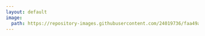 ```yaml
---
layout: default
image:
  path: https://repository-images.githubusercontent.com/24019736/faa49a00-65ec-11ea-8fae-da9b8ce0e7d1
---
```


<html>
<body onload="setup();">
  <script src="https://gist.github.com/Recoskie/de34fad9c803c670795ba85d721008c8.js"></script>
  <style type="text/css">
    <!--
    .gist-data { background-color: inherit !important; }
    .cmd:target
    {
      display: block;
      height: 4rem; margin-top: -4rem;
      visibility: hidden;
    }
    -->
  </style>
  <script>
    function setup()
    {
      var n = document.getElementsByTagName("h1"), o = "<h1>Indexed contents</h1><table>";

      console.log(n);
      
      for(var i = 1; i < n.length; i++)
      {
        o += "<tr><td>" + n[i].innerHTML + ": <a href='#i"+i+"'>Link</a></td></tr>"; n[i].id = "i" + i + "";
      }
      
      var n = document.getElementsByTagName("article"); a.innerHTML = o + "</table>" + a.innerHTML;
    }
  </script>
</body>
</html>